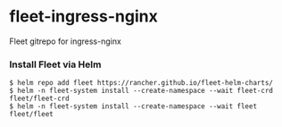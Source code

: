 # fleet-ingress-nginx
Fleet gitrepo for ingress-nginx

### Install Fleet via Helm

```
$ helm repo add fleet https://rancher.github.io/fleet-helm-charts/
$ helm -n fleet-system install --create-namespace --wait fleet-crd fleet/fleet-crd
$ helm -n fleet-system install --create-namespace --wait fleet fleet/fleet
```

